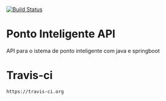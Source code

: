 [![Build Status](https://travis-ci.org/danielso2007/ponto-inteligente-api.svg?branch=master)](https://travis-ci.org/danielso2007/ponto-inteligente-api)

# Ponto Inteligente API
API para o istema de ponto inteligente com java e springboot

# Travis-ci

`https://travis-ci.org`